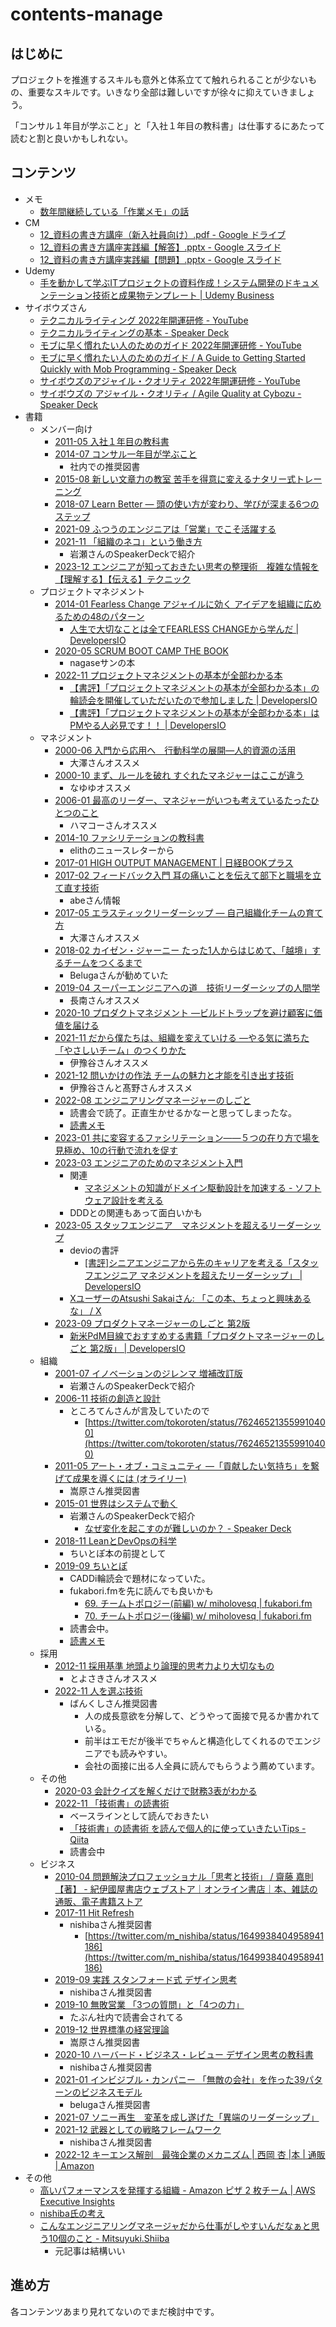 # contents-manage

## はじめに

プロジェクトを推進するスキルも意外と体系立てて触れられることが少ないもの、重要なスキルです。いきなり全部は難しいですが徐々に抑えていきましょう。

「コンサル１年目が学ぶこと」と「入社１年目の教科書」は仕事するにあたって読むと割と良いかもしれない。

## コンテンツ

- メモ
  - [数年間継続している「作業メモ」の話](https://zenn.dev/akase244/articles/e448e7562ec190)
- CM
  - [12_資料の書き方講座（新入社員向け）.pdf - Google ドライブ](https://drive.google.com/file/d/1yBJZJrDBrIPcaSmoqUTYR7YUkAUYNOgk/view)
  - [12_資料の書き方講座実践編【解答】.pptx - Google スライド](https://docs.google.com/presentation/d/1QOlzgOngdGBn8KS9ISMPEZCbwSA1COWx/edit#slide=id.p1)
  - [12_資料の書き方講座実践編【問題】.pptx - Google スライド](https://docs.google.com/presentation/d/1e67ipa6GWuaTpK1Igul3WE4dPkBRq8hD/edit#slide=id.p1)
- Udemy
  - [手を動かして学ぶITプロジェクトの資料作成！システム開発のドキュメンテーション技術と成果物テンプレート | Udemy Business](https://classmethodjp.udemy.com/course/it-yugtl/)
- サイボウズさん
  - [テクニカルライティング 2022年開運研修 - YouTube](https://www.youtube.com/watch?v=HlJtCNo1rTQ)
  - [テクニカルライティングの基本 - Speaker Deck](https://speakerdeck.com/naohiro_nakata/technicalwriting)
  - [モブに早く慣れたい人のためのガイド 2022年開運研修 - YouTube](https://www.youtube.com/watch?v=3V62_rx_BoQ)
  - [モブに早く慣れたい人のためのガイド / A Guide to Getting Started Quickly with Mob Programming - Speaker Deck](https://speakerdeck.com/cybozuinsideout/a-guide-to-getting-started-quickly-with-mob-programming)
  - [サイボウズのアジャイル・クオリティ 2022年開運研修 - YouTube](https://www.youtube.com/watch?v=Bjbvgw0Iv9I)
  - [サイボウズの アジャイル・クオリティ / Agile Quality at Cybozu - Speaker Deck](https://speakerdeck.com/cybozuinsideout/agile-quality-at-cybozu-d7bb959e-864c-465d-ae71-9747c4fc6f9a)
- 書籍
  - メンバー向け
    - [2011-05 入社１年目の教科書](https://www.diamond.co.jp/book/9784478015421.html)
    - [2014-07 コンサル一年目が学ぶこと](https://www.amazon.co.jp/dp/B00MA671WW)
      - 社内での推奨図書
    - [2015-08 新しい文章力の教室 苦手を得意に変えるナタリー式トレーニング](https://www.amazon.co.jp/dp/4844338722)
    - [2018-07 Learn Better ― 頭の使い方が変わり、学びが深まる6つのステップ](https://www.amazon.co.jp/dp/4862762581)
    - [2021-09 ふつうのエンジニアは「営業」でこそ活躍する](https://www.amazon.co.jp/dp/4297122995)
    - [2021-11 「組織のネコ」という働き方](https://www.amazon.co.jp/dp/4798170232)
      - 岩瀬さんのSpeakerDeckで紹介
    - [2023-12 エンジニアが知っておきたい思考の整理術　複雑な情報を【理解する】【伝える】テクニック](https://book.impress.co.jp/books/1122101095)
  - プロジェクトマネジメント
    - [2014-01 Fearless Change アジャイルに効く アイデアを組織に広めるための48のパターン](https://www.amazon.co.jp/dp/462108786X)
      - [人生で大切なことは全てFEARLESS CHANGEから学んだ | DevelopersIO](https://dev.classmethod.jp/articles/fearless-change-is-all/)
    - [2020-05 SCRUM BOOT CAMP THE BOOK](https://www.amazon.co.jp/gp/product/B086GBXRN6)
      - nagaseサンの本
    - [2022-11 プロジェクトマネジメントの基本が全部わかる本](https://www.shoeisha.co.jp/book/detail/9784798177410)
      - [【書評】「プロジェクトマネジメントの基本が全部わかる本」の輪読会を開催していただいたので参加しました | DevelopersIO](https://dev.classmethod.jp/articles/review-book-with-all-the-basics-of-project-management/)
      - [【書評】「プロジェクトマネジメントの基本が全部わかる本」はPMやる人必見です！！ | DevelopersIO](https://dev.classmethod.jp/articles/review-basics-of-pm/)
  - マネジメント
    - [2000-06 入門から応用へ　行動科学の展開―人的資源の活用](https://www.kinokuniya.co.jp/f/dsg-01-9784820116844)
      - 大澤さんオススメ
    - [2000-10 まず、ルールを破れ すぐれたマネジャーはここが違う](https://honto.jp/netstore/pd-book_01941026.html)
      - なゆゆオススメ
    - [2006-01 最高のリーダー、マネジャーがいつも考えているたったひとつのこと](https://www.amazon.co.jp/dp/4532312639)
      - ハマコーさんオススメ
    - [2014-10 ファシリテーションの教科書](https://www.amazon.co.jp/dp/B00P28A5M8)
      - elithのニュースレターから
    - [2017-01 HIGH OUTPUT MANAGEMENT | 日経BOOKプラス](https://bookplus.nikkei.com/atcl/catalog/17/P55010/)
    - [2017-02 フィードバック入門 耳の痛いことを伝えて部下と職場を立て直す技術](https://www.amazon.co.jp/dp/4569832903)
      - abeさん情報
    - [2017-05 エラスティックリーダーシップ ― 自己組織化チームの育て方](https://www.oreilly.co.jp/books/9784873118024/)
      - 大澤さんオススメ
    - [2018-02 カイゼン・ジャーニー たった1人からはじめて、「越境」するチームをつくるまで](https://www.amazon.co.jp/dp/4798153346)
      - Belugaさんが勧めていた
    - [2019-04 スーパーエンジニアへの道　技術リーダーシップの人間学](https://www.amazon.co.jp/dp/B09BDVP5BV)
      - 長南さんオススメ
    - [2020-10 プロダクトマネジメント ―ビルドトラップを避け顧客に価値を届ける](https://www.oreilly.co.jp//books/9784873119250/)
    - [2021-11 だから僕たちは、組織を変えていける —やる気に満ちた「やさしいチーム」のつくりかた](https://www.amazon.co.jp/dp/4295406252)
      - 伊豫谷さんオススメ
    - [2021-12 問いかけの作法 チームの魅力と才能を引き出す技術](https://www.amazon.co.jp/dp/4799328085)
      - 伊豫谷さんと髙野さんオススメ
    - [2022-08 エンジニアリングマネージャーのしごと](https://www.oreilly.co.jp/books/9784873119946/)
      - 読書会で読了。正直生かせるかなーと思ってしまったな。
      - [読書メモ](../book/2022-08-26_engineering-manager.md)
    - [2023-01 共に変容するファシリテーション――５つの在り方で場を見極め、10の行動で流れを促す](https://www.amazon.co.jp/dp/4862763200)
    - [2023-03 エンジニアのためのマネジメント入門](https://www.amazon.co.jp/dp/4297133342)
      - 関連
        - [マネジメントの知識がドメイン駆動設計を加速する - ソフトウェア設計を考える](https://masuda220.hatenablog.com/entry/2023/06/12/124719)
      - DDDとの関連もあって面白いかも
    - [2023-05 スタッフエンジニア　マネジメントを超えるリーダーシップ](https://www.amazon.co.jp/dp/429607055X)
      - devioの書評
        - [[書評]シニアエンジニアから先のキャリアを考える「スタッフエンジニア マネジメントを超えたリーダーシップ」 | DevelopersIO](https://dev.classmethod.jp/articles/book-review-staff-engineer/)
      - [XユーザーのAtsushi Sakaiさん: 「この本、ちょっと興味あるな」 / X](https://twitter.com/atsushi_twi/status/1654093757040697345)
    - [2023-09 プロダクトマネージャーのしごと 第2版](https://www.oreilly.co.jp/books/9784814400430/)
      - [新米PdM目線でおすすめする書籍「プロダクトマネージャーのしごと 第2版」 | DevelopersIO](https://dev.classmethod.jp/articles/product-management-in-practice-review/)
  - 組織
    - [2001-07 イノベーションのジレンマ 増補改訂版](https://www.amazon.co.jp/dp/4798100234)
      - 岩瀬さんのSpeakerDeckで紹介
    - [2006-11 技術の創造と設計](https://www.amazon.co.jp/dp/4000052446)
      - ところてんさんが言及していたので
        - [https://twitter.com/tokoroten/status/762465213559910400](https://twitter.com/tokoroten/status/762465213559910400)
    - [2011-05 アート・オブ・コミュニティ ―「貢献したい気持ち」を繋げて成果を導くには (オライリー)](https://www.amazon.co.jp/dp/4873114950)
      - 嵩原さん推奨図書
    - [2015-01 世界はシステムで動く](https://www.amazon.co.jp/dp/4862761801)
      - 岩瀬さんのSpeakerDeckで紹介
        - [なぜ変化を起こすのが難しいのか？ - Speaker Deck](https://speakerdeck.com/iwashi86/the-reason-why-changing-organization-is-so-hard-what-i-thought-and-faced-for-more-than-several-years)
    - [2018-11 LeanとDevOpsの科学](https://www.amazon.co.jp/dp/4295004901)
      - ちいとぽ本の前提として
    - [2019-09 ちいとぽ](https://www.amazon.co.jp/dp/4820729632)
      - CADDi輪読会で題材になっていた。
      - fukabori.fmを先に読んでも良いかも
        - [69. チームトポロジー(前編) w/ miholovesq | fukabori.fm](https://fukabori.fm/episode/69)
        - [70. チームトポロジー(後編) w/ miholovesq | fukabori.fm](https://fukabori.fm/episode/70)
      - 読書会中。
      - [読書メモ](../book/2019-09-17_team-topology.md)
  - 採用
    - [2012-11 採用基準 地頭より論理的思考力より大切なもの](https://www.amazon.co.jp/dp/B00B42SX70)
      - とよさきさんオススメ
    - [2022-11 人を選ぶ技術](https://www.amazon.co.jp/dp/4866802065)
      - ばんくしさん推奨図書
        - 人の成長意欲を分解して、どうやって面接で見るか書かれている。
        - 前半はエモだが後半でちゃんと構造化してくれるのでエンジニアでも読みやすい。
        - 会社の面接に出る人全員に読んでもらうよう薦めています。
  - その他
    - [2020-03 会計クイズを解くだけで財務3表がわかる](https://www.amazon.co.jp/dp/4046043679)
    - [2022-11 「技術書」の読書術](https://www.amazon.co.jp/dp/4798171549)
      - ベースラインとして読んでおきたい
      - [「技術書」の読書術 を読んで個人的に使っていきたいTips - Qiita](https://qiita.com/ryosuke-horie/items/36aca08bd4ff4378b8df)
      - 読書会中
  - ビジネス
    - [2010-04 問題解決プロフェッショナル「思考と技術」 / 齋藤 嘉則【著】 - 紀伊國屋書店ウェブストア｜オンライン書店｜本、雑誌の通販、電子書籍ストア](https://www.kinokuniya.co.jp/f/dsg-01-9784478005538)
    - [2017-11 Hit Refresh](https://www.amazon.co.jp/dp/B076Q6M456)
      - nishibaさん推奨図書
        - [https://twitter.com/m_nishiba/status/1649938404958941186](https://twitter.com/m_nishiba/status/1649938404958941186)
    - [2019-09 実践 スタンフォード式 デザイン思考](https://www.amazon.co.jp/dp/4295007323)
      - nishibaさん推奨図書
    - [2019-10 無敗営業 「3つの質問」と「4つの力」](https://www.amazon.co.jp/dp/B07YTPMNDM)
      - たぶん社内で読書会されてる
    - [2019-12 世界標準の経営理論](https://www.amazon.co.jp/dp/4478109575)
      - 嵩原さん推奨図書
    - [2020-10 ハーバード・ビジネス・レビュー デザイン思考の教科書](https://www.amazon.co.jp/dp/4478111510)
      - nishibaさん推奨図書
    - [2021-01 インビジブル・カンパニー 「無敵の会社」を作った39パターンのビジネスモデル](https://www.amazon.co.jp/dp/479816786X)
      - belugaさん推奨図書
    - [2021-07 ソニー再生　変革を成し遂げた「異端のリーダーシップ」 ](https://www.amazon.co.jp/dp/B098SCY765)
    - [2021-12 武器としての戦略フレームワーク](https://www.amazon.co.jp/dp/4534058950)
      - nishibaさん推奨図書
    - [2022-12 キーエンス解剖　最強企業のメカニズム | 西岡 杏 |本 | 通販 | Amazon](https://www.amazon.co.jp/dp/4296200917)
- その他
  - [高いパフォーマンスを発揮する組織 - Amazon ピザ 2 枚チーム | AWS Executive Insights](https://aws.amazon.com/jp/executive-insights/content/amazon-two-pizza-team/)
  - [nishiba氏の考え](https://twitter.com/m_nishiba/status/1680912640250613761)
  - [こんなエンジニアリングマネージャだから仕事がしやすいんだなぁと思う10個のこと - Mitsuyuki.Shiiba](https://bufferings.hatenablog.com/entry/2023/12/23/110403)
    - 元記事は結構いい
## 進め方

各コンテンツあまり見れてないのでまだ検討中です。